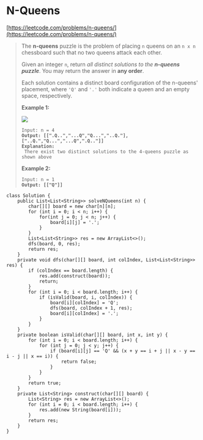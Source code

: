 # N-Queens

[https://leetcode.com/problems/n-queens/](https://leetcode.com/problems/n-queens/)

> The **n-queens** puzzle is the problem of placing `n` queens on an `n x n` chessboard such that no two queens attack each other.
>
> Given an integer `n`, return _all distinct solutions to the **n-queens puzzle**_. You may return the answer in **any order**.
>
> Each solution contains a distinct board configuration of the n-queens' placement, where `'Q'` and `'.'` both indicate a queen and an empty space, respectively.
>
> &#x20;
>
> **Example 1:**
>
> ![](https://assets.leetcode.com/uploads/2020/11/13/queens.jpg)
>
> <pre><code>Input: n = 4
> <strong>Output: [[".Q..","...Q","Q...","..Q."],["..Q.","Q...","...Q",".Q.."]]
> </strong><strong>Explanation:
> </strong> There exist two distinct solutions to the 4-queens puzzle as shown above</code></pre>
>
> **Example 2:**
>
> <pre><code>Input: n = 1
> <strong>Output: [["Q"]]</strong></code></pre>

```
class Solution {
    public List<List<String>> solveNQueens(int n) {
        char[][] board = new char[n][n];
        for (int i = 0; i < n; i++) {
            for(int j = 0; j < n; j++) {
                board[i][j] = '.';
            }
        }
        List<List<String>> res = new ArrayList<>();
        dfs(board, 0, res);
        return res;
    }
    private void dfs(char[][] board, int colIndex, List<List<String>> res) {
        if (colIndex == board.length) {
            res.add(construct(board));
            return;
        }
        for (int i = 0; i < board.length; i++) {
            if (isValid(board, i, colIndex)) {
                board[i][colIndex] = 'Q';
                dfs(board, colIndex + 1, res);
                board[i][colIndex] = '.';
            }
        }
    }
    private boolean isValid(char[][] board, int x, int y) {
        for (int i = 0; i < board.length; i++) {
            for (int j = 0; j < y; j++) {
                if (board[i][j] == 'Q' && (x + y == i + j || x - y == i - j || x == i)) {
                    return false;
                }
            }
        }
        return true;
    }
    private List<String> construct(char[][] board) {
        List<String> res = new ArrayList<>();
        for (int i = 0; i < board.length; i++) {
            res.add(new String(board[i]));
        }
        return res;
    }
}
```
